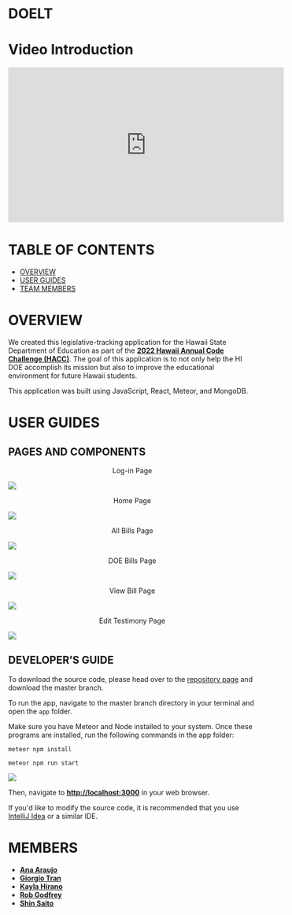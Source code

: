 # **DOELT**

# **Video Introduction**

<iframe width="560" height="315" src="https://www.youtube.com/embed/0rt54E251uU" title="YouTube video player" frameborder="0" allow="accelerometer; autoplay; clipboard-write; encrypted-media; gyroscope; picture-in-picture" allowfullscreen></iframe>

# **TABLE OF CONTENTS**

- [OVERVIEW](#OVERVIEW)
- [USER GUIDES](#USER_GUIDES)
- [TEAM MEMBERS](#MEMBERS)

# **OVERVIEW**

We created this legislative-tracking application for the Hawaii State Department of Education as part of the <b><a href = "https://hacc.hawaii.gov/hacc-judging-criteria/">2022 Hawaii Annual Code Challenge (HACC)</a></b>. The goal of this application is to not only help the HI DOE accomplish its mission but also to improve the educational environment for future Hawaii students.

This application was built using JavaScript, React, Meteor, and MongoDB.

# **USER GUIDES**

## **PAGES AND COMPONENTS**

<p style="text-align: center;">Log-in Page</p>
<img src="image/log-in.png" />

<p style="text-align: center;">Home Page</p>
<img src="image/home.png" />

<p style="text-align: center;">All Bills Page</p>
<img src="image/all-bills.png" />

<p style="text-align: center;">DOE Bills Page</p>
<img src="image/saved-bills.png" />

<p style="text-align: center;">View Bill Page</p>
<img src="image/edit-bill.png" />

<p style="text-align: center;">Edit Testimony Page</p>
<img src="image/edit-testimony.png" />

## **DEVELOPER’S GUIDE**

To download the source code, please head over to the [repository page](https://github.com/HACC2022/Cassiopeia) and download the master branch.

To run the app, navigate to the master branch directory in your terminal and open the `app` folder.

Make sure you have Meteor and Node installed to your system. Once these programs are installed, run the following commands in the app folder:

```
meteor npm install
```
```
meteor npm run start
```

<img src="image/terminal.png" />

Then, navigate to <b><a href ="http://localhost:3000">http://localhost:3000</a></b> in your web browser.

If you'd like to modify the source code, it is recommended that you use [IntelliJ Idea](https://www.jetbrains.com/idea/) or a similar IDE.

# **MEMBERS**

<ul>
<li><b><a href = "https://acatarinaoaraujo.github.io/"  target="_blank">Ana Araujo</a></b></li>
<li><b><a href = "https://giorgio-tran.github.io/"  target="_blank">Giorgio Tran</a></b>
</li>
<li><b><a href = "https://khirano7.github.io/"  target="_blank">Kayla Hirano</a></b>
</li>
<li><b><a href = "https://robertgodfrey.github.io/"  target="_blank">Rob Godfrey</a></b>
</li>
<li><b><a href = "https://saitoshi.github.io/"  target="_blank">Shin Saito</a></b>
</li>
</ul>
